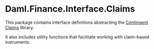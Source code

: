 # Daml.Finance.Interface.Claims

This package contains interface definitions abstracting the
[Contingent Claims](https://github.com/digital-asset/contingent-claims) library.

It also includes utility functions that facilitate working with claim-based instruments.
